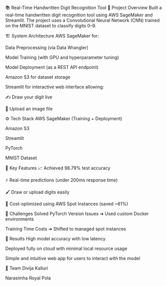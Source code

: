 📚 Real-Time Handwritten Digit Recognition Tool
📌 Project Overview
Built a real-time handwritten digit recognition tool using AWS SageMaker and Streamlit.
The project uses a Convolutional Neural Network (CNN) trained on the MNIST dataset to classify digits 0–9.

🏗️ System Architecture
AWS SageMaker for:

Data Preprocessing (via Data Wrangler)

Model Training (with GPU and hyperparameter tuning)

Model Deployment (as a REST API endpoint)

Amazon S3 for dataset storage

Streamlit for interactive web interface allowing:

✍️ Draw your digit live

📁 Upload an image file

⚙️ Tech Stack
AWS SageMaker (Training + Deployment)

Amazon S3

Streamlit

PyTorch

MNIST Dataset

🚀 Key Features
📈 Achieved 98.79% test accuracy

⚡ Real-time predictions (under 200ms response time)

🖌️ Draw or upload digits easily

💸 Cost-optimized using AWS Spot Instances (saved ~61%)

🧠 Challenges Solved
PyTorch Version Issues ➔ Used custom Docker environments

Training Time Costs ➔ Shifted to managed spot instances

🎯 Results
High model accuracy with low latency

Deployed fully on cloud with minimal local resource usage

Simple and intuitive web app for users to interact with the model

👥 Team
Divija Kalluri

Narasimha Royal Pola

